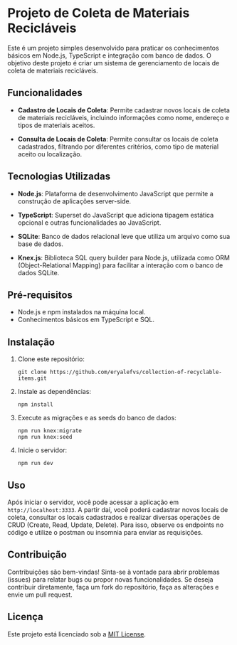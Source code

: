 # Projeto de Coleta de Materiais Recicláveis

Este é um projeto simples desenvolvido para praticar os conhecimentos básicos em Node.js, TypeScript e integração com banco de dados. O objetivo deste projeto é criar um sistema de gerenciamento de locais de coleta de materiais recicláveis.

## Funcionalidades

- **Cadastro de Locais de Coleta**: Permite cadastrar novos locais de coleta de materiais recicláveis, incluindo informações como nome, endereço e tipos de materiais aceitos.

- **Consulta de Locais de Coleta**: Permite consultar os locais de coleta cadastrados, filtrando por diferentes critérios, como tipo de material aceito ou localização.

## Tecnologias Utilizadas

- **Node.js**: Plataforma de desenvolvimento JavaScript que permite a construção de aplicações server-side.

- **TypeScript**: Superset do JavaScript que adiciona tipagem estática opcional e outras funcionalidades ao JavaScript.

- **SQLite**: Banco de dados relacional leve que utiliza um arquivo como sua base de dados.

- **Knex.js**: Biblioteca SQL query builder para Node.js, utilizada como ORM (Object-Relational Mapping) para facilitar a interação com o banco de dados SQLite.

## Pré-requisitos

- Node.js e npm instalados na máquina local.
- Conhecimentos básicos em TypeScript e SQL.

## Instalação

1. Clone este repositório:

    ```
    git clone https://github.com/eryalefvs/collection-of-recyclable-items.git
    ```

2. Instale as dependências:

    ```
    npm install
    ```

3. Execute as migrações e as seeds do banco de dados:

    ```
    npm run knex:migrate
    npm run knex:seed
    ```

4. Inicie o servidor:

    ```
    npm run dev
    ```

## Uso

Após iniciar o servidor, você pode acessar a aplicação em `http://localhost:3333`. A partir daí, você poderá cadastrar novos locais de coleta, consultar os locais cadastrados e realizar diversas operações de CRUD (Create, Read, Update, Delete). Para isso, observe os endpoints no código e utilize o postman ou insomnia para enviar as requisições.

## Contribuição

Contribuições são bem-vindas! Sinta-se à vontade para abrir problemas (issues) para relatar bugs ou propor novas funcionalidades. Se deseja contribuir diretamente, faça um fork do repositório, faça as alterações e envie um pull request.

## Licença

Este projeto está licenciado sob a [MIT License](https://opensource.org/licenses/MIT).

